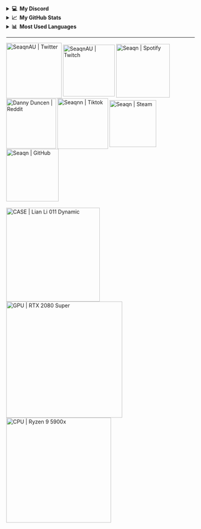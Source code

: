 <details>
  <summary><b>💻&nbsp;&nbsp;My Discord</b></summary>
  <br/>
  <p align="center"><br>
 <p align="center"><br>
  <a href="https://discord.com/users/611115652471717906">
    <img src="https://lanyard-profile-readme.vercel.app/api/611115652471717906?hideDiscrim=true&bg=2e3440&borderRadius=5px"/>
     </a>
  </p>
</details>
<details>
  <summary><b>📈&nbsp;&nbsp;My GitHub Stats</b></summary>
  <br/>
  <p align="center"><br>
  <a href="https://github.com/seaqn">
    <img src="https://github-readme-stats.vercel.app/api?username=Seaqn&theme=nord&show_icons=true&count_private=true&hide_border=true&include_all_commits=true&custom_title=Seaqn%27s+Stats&layout=compact"/>
     </a>
    <p align="center">
  <img src="https://komarev.com/ghpvc/?username=Seaqn&label=Views&color=2e3440&label=Profile Visits"/>
</p>
</details>
<details>
  <summary><b>📊&nbsp;&nbsp;Most Used Languages</b></summary>
  <br/>
  <p align="center"><br>
 <p align="center"><br>
  <a href="https://github.com/seaqn">
    <img src="https://github-readme-stats.vercel.app/api/top-langs/?username=the-repo-club&theme=nord&show_icons=true&count_private=true&hide_border=true&include_all_commits=true&custom_title=Seaqn%27s+Top+Languages&layout=compact"/>
     </a>
  </p>
</details>

---

[<img align="center" alt="SeaqnAU | Twitter" width="148px" src="https://img.shields.io/badge/Twitter-1DA1F2?style=for-the-badge&logo=twitter&logoColor=white" />][twitter]
[<img align="center" alt="SeaqnAU | Twitch" width="138px" src="https://img.shields.io/badge/Twitch-9146FF?style=for-the-badge&logo=twitch&logoColor=white" />][twitch]
[<img align="center" alt="Seaqn | Spotify" width="143px" src="https://img.shields.io/badge/Spotify-1ED760?&style=for-the-badge&logo=spotify&logoColor=white" />][spotify]
[<img align="center" alt="Danny Duncen | Reddit" width="133px" src="https://img.shields.io/badge/Reddit-FF4500?style=for-the-badge&logo=reddit&logoColor=white" />][reddit]
[<img align="center" alt="Seaqnn | Tiktok" width="135px" src="https://img.shields.io/badge/TikTok-fe2c55?style=for-the-badge&logo=tiktok&logoColor=white" />][tiktok]
[<img align="center" alt="Seaqn | Steam" width="125px" src="https://img.shields.io/badge/Steam-2a475e?style=for-the-badge&logo=steam&logoColor=white" />][steam]
[<img align="center" alt="Seaqn | GitHub" width="140px" src="https://img.shields.io/badge/GitHub-161b22?style=for-the-badge&logo=github&logoColor=white" />][website]
<br>
<br>
[<img align="center" alt="CASE | Lian Li 011 Dynamic" width="250px" src="https://img.shields.io/badge/Windows-10_PRO-0078D6?style=for-the-badge&logo=windows&logoColor=white" />][WINDOWS]
[<img align="center" alt="GPU | RTX 2080 Super" width="310px" src="https://img.shields.io/badge/NVIDIA-RTX 2080 SUPER-76B900?style=for-the-badge&logo=nvidia&logoColor=white" />][GPU]
[<img align="center" alt="CPU | Ryzen 9 5900x" width="280px" src="https://img.shields.io/badge/AMD-Ryzen_9_5900X-ED1C24?style=for-the-badge&logo=amd&logoColor=white" />][CPU]


[website]: https://github.com/Seaqn/
[twitter]: https://twitter.com/SeaqnAU
[reddit]: https://www.reddit.com/user/DannyDuncen
[steam]: https://steamcommunity.com/profiles/76561199013832565/
[twitch]: https://www.twitch.tv/seaqnau
[spotify]: https://open.spotify.com/user/mjt1x88vsbnhbaj9ctpej6bas?si=5343eca7dfe54aba
[tiktok]: https://www.tiktok.com/@seaqnn?lang=en

[GPU]: https://www.gigabyte.com/au/Graphics-Card/GV-N208SAORUS-8GC#kf
[CPU]: https://www.amd.com/en/products/cpu/amd-ryzen-9-5900x
[WINDOWS]: https://www.microsoft.com/en-au/software-download/windows10
